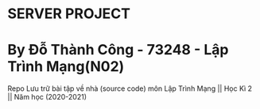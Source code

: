 # SERVER PROJECT
# By Đỗ Thành Công - 73248 - Lập Trình Mạng(N02)
Repo Lưu trữ bài tập về nhà (source code) môn Lập Trình Mạng || Học Kì 2 || Năm học (2020-2021)

